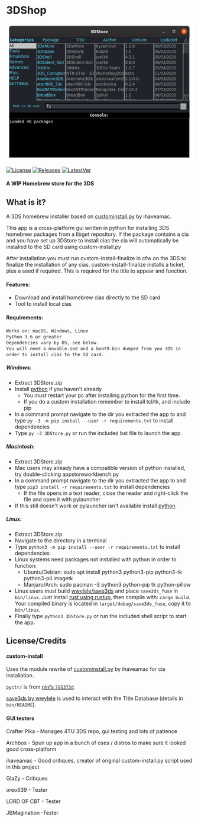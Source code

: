 # 3DShop

[![3DShop](https://github.com/LyfeOnEdge/3DStore/blob/master/docu/main.png?raw=true)]()

[![License](https://img.shields.io/badge/License-GPLv3-blue.svg)]() [![Releases](https://img.shields.io/github/downloads/LyfeOnEdge/3DStore/total.svg)]() [![LatestVer](https://img.shields.io/github/release-pre/LyfeOnEdge/3DStore.svg)]() 

#### A WIP Homebrew store for the 3DS

## What is it?

A 3DS homebrew installer based on [custominstall.py](https://github.com/ihaveamac/custom-install/tree/module-rewrite) by ihaveamac.

This app is a cross-platform gui written in python for installing 3DS homebrew packages from a libget repository. If the package contains a cia and you have set up 3DStore to install cias the cia will automatically be installed to the SD card using custom-install.py

After installation you must run custom-install-finalize in cfw on the 3DS to finalize the installation of any cias.
custom-install-finalize installs a ticket, plus a seed if required. This is required for the title to appear and function.

#### Features:
- Download and install homebrew cias directly to the SD card
- Tool to install local cias

#### Requirements:
    Works on: macOS, Windows, Linux
    Python 3.6 or greater
    Dependencies vary by OS, see below.
    You will need a movable.sed and a boot9.bin dumped from you 3DS in order to install cias to the SD card.

##### Windows:
- Extract 3DStore.zip
- Install [python](https://www.python.org/downloads/windows/) if you haven't already
  - You *must* restart your pc after installing python for the first time.
  - If you do a custom installation remember to install tcl/tk, and include pip
- In a command prompt navigate to the dir you extracted the app to and type ```py -3 -m pip install --user -r requirements.txt``` to install dependencies
- Type `py -3 3DStore.py` or run the included bat file to launch the app.

##### Macintosh:
- Extract 3DStore.zip
- Mac users may already have a compatible version of python installed, try double-clicking appstoreworkbench.py
- In a command prompt navigate to the dir you extracted the app to and type ```pip3 install -r requirements.txt``` to install dependencies
  - If the file opens in a text reader, close the reader and right-click the file and open it with pylauncher
- If this still doesn't work or pylauncher isn't available install [python](https://www.python.org/downloads/mac-osx/)

##### Linux:
- Extract 3DStore.zip
- Navigate to the directory in a terminal
- Type ```python3 -m pip install --user -r requirements.txt``` to install dependencies
- Linux systems need packages not installed with python in order to function:
  - Ubuntu/Debian: sudo apt install python3 python3-pip python3-tk python3-pil.imagetk
  - Manjaro/Arch: sudo pacman -S python3 python-pip tk python-pillow
- Linux users must build [wwylele/save3ds](https://github.com/wwylele/save3ds) and place `save3ds_fuse` in `bin/linux`. Just install [rust using rustup](https://www.rust-lang.org/tools/install), then compile with: `cargo build`. Your compiled binary is located in `target/debug/save3ds_fuse`, copy it to `bin/linux`.
- Finally type `python3 3DStore.py` or run the included shell script to start the app.

## License/Credits
#### custom-install
Uses the module rewrite of [custominstall.py](https://github.com/ihaveamac/custom-install/tree/module-rewrite) by ihaveamac for cia installation.

`pyctr/` is from [ninfs `795373d`](https://github.com/ihaveamac/ninfs/tree/795373db07be0cacd60215d8eccf16fe03535984/ninfs/pyctr).

[save3ds by wwylele](https://github.com/wwylele/save3ds) is used to interact with the Title Database (details in `bin/README`).

#### GUI testers
Crafter Pika - Manages 4TU 3DS repo, gui testing and lots of patience

Archbox - Spun up app in a bunch of oses / distros to make sure it looked good cross-platform

ihaveamac - Good critiques, creator of original custom-install.py script used in this project

GlaZy - Critiques

oreo639 - Tester

LORD OF CBT - Tester

JBMagination -Tester